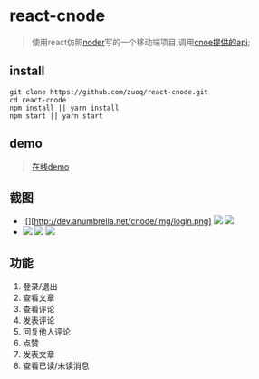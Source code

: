 # react-cnode
> 使用react仿照[noder](https://github.com/soliury/noder-react-native)写的一个移动端项目,调用[cnoe提供的api](https://cnodejs.org/api);

## install
```
git clone https://github.com/zuoq/react-cnode.git
cd react-cnode
npm install || yarn install
npm start || yarn start
```

## demo
> [在线demo](http://dev.anumbrella.net/cnode/index.html)

## 截图
* ![][http://dev.anumbrella.net/cnode/img/login.png] ![](http://dev.anumbrella.net/cnode/img/home.png) ![](http://dev.anumbrella.net/cnode/img/article.png)
* ![](http://dev.anumbrella.net/cnode/img/user.png) ![](http://dev.anumbrella.net/cnode/img/comment.png) ![](http://dev.anumbrella.net/cnode/img/publish.png)

## 功能
1. 登录/退出
2. 查看文章
3. 查看评论
4. 发表评论
5. 回复他人评论
6. 点赞
7. 发表文章
8. 查看已读/未读消息




